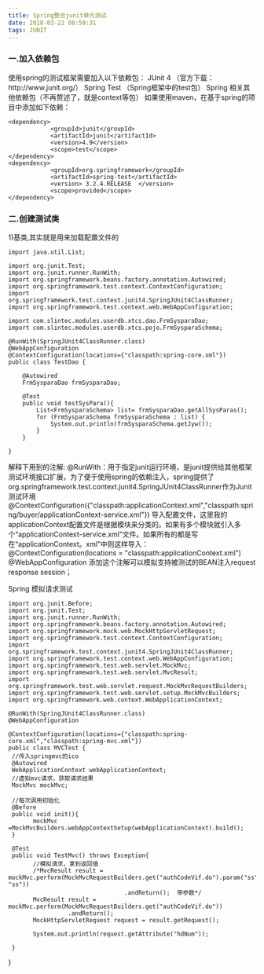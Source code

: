 ```yaml
---
title: Spring整合junit单元测试
date: 2018-03-22 08:59:31
tags: JUNIT
---
```

<h3>一.加入依赖包</h3>
使用spring的测试框架需要加入以下依赖包：
JUnit 4 （官方下载：http://www.junit.org/）
Spring Test （Spring框架中的test包）
Spring 相关其他依赖包（不再赘述了，就是context等包）
如果使用maven，在基于spring的项目中添加如下依赖：

	<dependency>  
	            <groupId>junit</groupId>  
	            <artifactId>junit</artifactId>  
	            <version>4.9</version>  
	            <scope>test</scope>  
	</dependency>   
	<dependency>  
	            <groupId>org.springframework</groupId>  
	            <artifactId>spring-test</artifactId>  
	            <version> 3.2.4.RELEASE  </version>  
	            <scope>provided</scope>  
	</dependency>
<h3>二.创建测试类</h3>
1)基类,其实就是用来加载配置文件的

	import java.util.List;
	 
	import org.junit.Test;
	import org.junit.runner.RunWith;
	import org.springframework.beans.factory.annotation.Autowired;
	import org.springframework.test.context.ContextConfiguration;
	import org.springframework.test.context.junit4.SpringJUnit4ClassRunner;
	import org.springframework.test.context.web.WebAppConfiguration;
	 
	import com.slintec.modules.userdb.xtcs.dao.FrmSysparaDao;
	import com.slintec.modules.userdb.xtcs.pojo.FrmSysparaSchema;
	 
	@RunWith(SpringJUnit4ClassRunner.class)
	@WebAppConfiguration 
	@ContextConfiguration(locations={"classpath:spring-core.xml"})
	public class TestDao {
	 
	    @Autowired
	    FrmSysparaDao frmSysparaDao;
	     
	    @Test
	    public void testSysPara(){
	        List<FrmSysparaSchema> list= frmSysparaDao.getAllSysParas();
	        for (FrmSysparaSchema frmSysparaSchema : list) {
	            System.out.println(frmSysparaSchema.getJyw());
	        }
	    }
	     
	}


解释下用到的注解:
@RunWith：用于指定junit运行环境，是junit提供给其他框架测试环境接口扩展，为了便于使用spring的依赖注入，spring提供了org.springframework.test.context.junit4.SpringJUnit4ClassRunner作为Junit测试环境
@ContextConfiguration({"classpath:applicationContext.xml","classpath:spring/buyer/applicationContext-service.xml"}) 
导入配置文件，这里我的applicationContext配置文件是根据模块来分类的。如果有多个模块就引入多个“applicationContext-service.xml”文件。如果所有的都是写在“applicationContext。xml”中则这样导入： 
@ContextConfiguration(locations = "classpath:applicationContext.xml")
@WebAppConfiguration 添加这个注解可以模拟支持被测试的BEAN注入request response session；

Spring 模拟请求测试

	import org.junit.Before;
	import org.junit.Test;
	import org.junit.runner.RunWith;
	import org.springframework.beans.factory.annotation.Autowired;
	import org.springframework.mock.web.MockHttpServletRequest;
	import org.springframework.test.context.ContextConfiguration;
	import org.springframework.test.context.junit4.SpringJUnit4ClassRunner;
	import org.springframework.test.context.web.WebAppConfiguration;
	import org.springframework.test.web.servlet.MockMvc;
	import org.springframework.test.web.servlet.MvcResult;
	import org.springframework.test.web.servlet.request.MockMvcRequestBuilders;
	import org.springframework.test.web.servlet.setup.MockMvcBuilders;
	import org.springframework.web.context.WebApplicationContext;

	@RunWith(SpringJUnit4ClassRunner.class)
	@WebAppConfiguration

	@ContextConfiguration(locations={"classpath:spring-core.xml","classpath:spring-mvc.xml"})
	public class MVCTest {
     //传入springmvc的ico
     @Autowired
     WebApplicationContext webApplicationContext;
     //虚拟mvc请求，获取请求结果
     MockMvc mockMvc;

     //每次调用初始化
     @Before
     public void init(){
           mockMvc =MockMvcBuilders.webAppContextSetup(webApplicationContext).build();
     }

     @Test
     public void TestMvc() throws Exception{
           //模拟请求，拿到返回值
           /*MvcResult result = mockMvc.perform(MockMvcRequestBuilders.get("authCodeVif.do").param("ss", "ss"))
                                     .andReturn();  带参数*/
           MvcResult result = mockMvc.perform(MockMvcRequestBuilders.get("authCodeVif.do"))
                     .andReturn();
           MockHttpServletRequest request = result.getRequest();

           System.out.println(request.getAttribute("hdNum"));

     }
}









